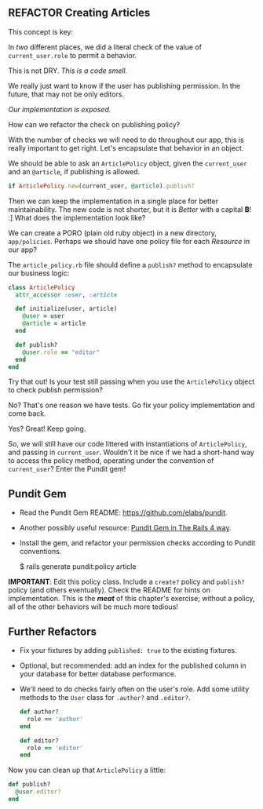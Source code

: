 
## REFACTOR Creating Articles

This concept is key:

In *two* different places, we did a literal check of the value of `current_user.role` to permit a behavior.

This is not DRY. *This is a code smell.*

We really just want to know if the user has publishing permission. In the future, that may not be only editors.

*Our implementation is exposed.*

How can we refactor the check on publishing policy?

With the number of checks we will need to do throughout our app, this is really important to get right. Let's encapsulate that behavior in an object.

We should be able to ask an `ArticlePolicy` object, given the `current_user` and an `@article`, if publishing is allowed.

```ruby
if ArticlePolicy.new(current_user, @article).publish?
```

Then we can keep the implementation in a single place for better maintainability. The new code is not shorter, but it is *Better* with a capital **B**! :] What does the implementation look like?

We can create a PORO (plain old ruby object) in a new directory, `app/policies`. Perhaps we should have one policy file for each *Resource* in our app?

The `article_policy.rb` file should define a `publish?` method to encapsulate our business logic:

```ruby
class ArticlePolicy
  attr_accessor :user, :article

  def initialize(user, article)
    @user = user
    @article = article
  end

  def publish?
    @user.role == "editor"
  end
end
```

Try that out! Is your test still passing when you use the `ArticlePolicy` object to check publish permission?

No? That's one reason we have tests. Go fix your policy implementation and come back.

Yes? Great! Keep going.

So, we will still have our code littered with instantiations of `ArticlePolicy`, and passing in `current_user`. Wouldn't it be nice if we had a short-hand way to access the policy method, operating under the convention of `current_user`?
Enter the Pundit gem!

## Pundit Gem

- Read the Pundit Gem README: https://github.com/elabs/pundit.

- Another possibly useful resource: [Pundit Gem in The Rails 4 way](http://hijk.it/0U0v37360312).

- Install the gem, and refactor your permission checks according to Pundit conventions.


    $ rails generate pundit:policy article


**IMPORTANT**: Edit this policy class. Include a `create?` policy and `publish?` policy (and others eventually). Check the README for hints on implementation. This is the ***meat*** of this chapter's exercise; without a policy, all of the other behaviors will be much more tedious!

## Further Refactors

- Fix your fixtures by adding `published: true` to the existing fixtures.

- Optional, but recommended: add an index for the published column in your database for better database performance.

- We'll need to do checks fairly often on the user's role. Add some utility methods to the `User` class for `.author?` and `.editor?`.

    ```ruby
    def author?
      role == 'author'
    end

    def editor?
      role == 'editor'
    end
    ```

Now you can clean up that `ArticlePolicy` a little:
```ruby
def publish?
  @user.editor?
end
```
